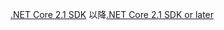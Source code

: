 <span data-ttu-id="1eea3-101">[.NET Core 2.1 SDK](https://www.microsoft.com/net/download/all) 以降</span><span class="sxs-lookup"><span data-stu-id="1eea3-101">[.NET Core 2.1 SDK or later](https://www.microsoft.com/net/download/all)</span></span>
